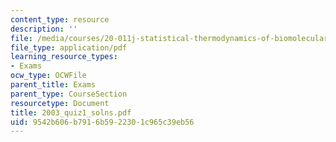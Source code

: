 ```yaml
---
content_type: resource
description: ''
file: /media/courses/20-011j-statistical-thermodynamics-of-biomolecular-systems-be-011j-spring-2004/9542b606b7916b5922301c965c39eb56_2003_quiz1_solns.pdf
file_type: application/pdf
learning_resource_types:
- Exams
ocw_type: OCWFile
parent_title: Exams
parent_type: CourseSection
resourcetype: Document
title: 2003_quiz1_solns.pdf
uid: 9542b606-b791-6b59-2230-1c965c39eb56
---
```

